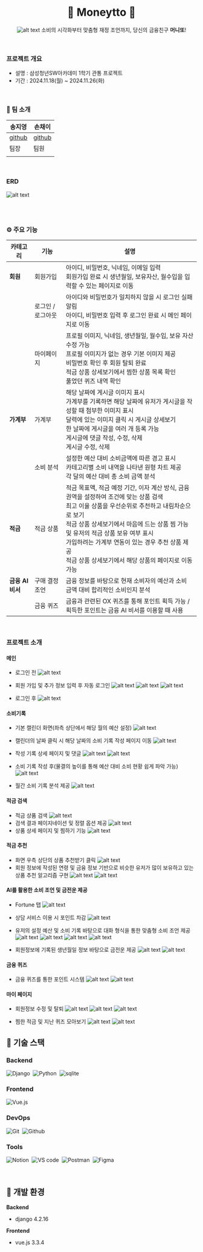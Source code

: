 <div align="center">

# 🐸 Moneytto 🐸
<a name="readme-top"></a>
![alt text](final-pjt-front/src/assets/logo.jpg)
소비의 시각화부터 맞춤형 재정 조언까지, 당신의 금융친구 **머니또**!

</div>
</br>

### 프로젝트 개요

- 설명 : 삼성청년SW아카데미 1학기 관통 프로젝트
- 기간 : 2024.11.18(월) ~ 2024.11.26(화)

<br>

### 🦾 팀 소개

| 송지영                                      | 손채이                                       |
| ------------------------------------------- | -------------------------------------------- |
| <a href="https://github.com/xongeeuse">github</a> | <a href="https://github.com/chaeyi0318">github</a> |
| 팀장                                         | 팀원                              |
|                                             |                                              |

<br>

### ERD
![alt text](머니또_ERD.png)

<br>
<br>

### ⚙ 주요 기능
| **카테고리**        | **기능**           | **설명**                                                                                                                                              |
|---------------------|--------------------|------------------------------------------------------------------------------------------------------------------------------------------------------|
| **회원**            | 회원가입          | 아이디, 비밀번호, 닉네임, 이메일 입력<br>회원가입 완료 시 생년월일, 보유자산, 월수입을 입력할 수 있는 페이지로 이동                                         |
|                     | 로그인 / 로그아웃  | 아이디와 비밀번호가 일치하지 않을 시 로그인 실패 알림<br>아이디, 비밀번호 입력 후 로그인 완료 시 메인 페이지로 이동                                            |
|                     | 마이페이지         | 프로필 이미지, 닉네임, 생년월일, 월수입, 보유 자산 수정 가능<br>프로필 이미지가 없는 경우 기본 이미지 제공<br>비밀번호 확인 후 회원 탈퇴 완료<br>적금 상품 상세보기에서 찜한 상품 목록 확인<br>풀었던 퀴즈 내역 확인 |
| **가계부**          | 가계부             | 해당 날짜에 게시글 이미지 표시<br>가계부를 기록하면 해당 날짜에 유저가 게시글을 작성할 때 첨부한 이미지 표시<br>달력에 있는 이미지 클릭 시 게시글 상세보기<br>한 날짜에 게시글을 여러 개 등록 가능<br>게시글에 댓글 작성, 수정, 삭제<br>게시글 수정, 삭제 |
|                     | 소비 분석          | 설정한 예산 대비 소비금액에 따른 경고 표시<br>카테고리별 소비 내역을 나타낸 원형 차트 제공<br>각 달의 예산 대비 총 소비 금액 분석                              |
| **적금**            | 적금 상품          | 적금 목표액, 적금 예정 기간, 이자 계산 방식, 금융 권역을 설정하여 조건에 맞는 상품 검색<br>최고 이율 상품을 우선순위로 추천하고 내림차순으로 보기<br>적금 상품 상세보기에서 마음에 드는 상품 찜 가능 및 유저의 적금 상품 보유 여부 표시<br>가입하려는 가계부 연동이 있는 경우 추천 상품 제공<br>적금 상품 상세보기에서 해당 상품의 페이지로 이동 가능 |
| **금융 AI 비서**    | 구매 결정 조언     | 금융 정보를 바탕으로 현재 소비자의 예산과 소비 금액 대비 합리적인 소비인지 분석                                                                          |
|                     | 금융 퀴즈          | 금융과 관련된 OX 퀴즈를 통해 포인트 획득 가능 / 획득한 포인트는 금융 AI 비서를 이용할 때 사용                                                               |

<br>

### 프로젝트 소개
#### 메인
- 로그인 전
![alt text](screenshots/main_beforelogin.png)

- 회원 가입 및 추가 정보 입력 후 자동 로그인
![alt text](screenshots/signup.png)
![alt text](screenshots/additional_info.png)
![alt text](screenshots/additional_info_2.png)

- 로그인 후
![alt text](screenshots/main.png)

#### 소비기록
- 기본 캘린더 화면(좌측 상단에서 해당 월의 예산 설정)
![alt text](screenshots/calendar_default.png)

- 캘린더의 날짜 클릭 시 해당 날짜의 소비 기록 작성 페이지 이동
![alt text](screenshots/post.png)

- 작성 기록 상세 페이지 및 댓글
![alt text](screenshots/post_detail.png) 
![alt text](screenshots/post_comment.png)

- 소비 기록 작성 후(물결의 높이를 통해 예산 대비 소비 현황 쉽게 파악 가능)
![alt text](screenshots/calendar.png)

- 월간 소비 기록 분석 제공
![alt text](screenshots/calendar_report.png)

#### 적금 검색
- 적금 상품 검색
![alt text](screenshots/saving_search_2.png)
- 검색 결과 페이지네이션 및 정렬 옵션 제공
![alt text](screenshots/saving_search_list.png)
- 상품 상세 페이지 및 찜하기 기능
![alt text](screenshots/saving_search_detail.png)

#### 적금 추천
- 화면 우측 상단의 상품 추천받기 클릭
![alt text](screenshots/saving_search.png)
- 회원 정보에 작성된 연령 및 금융 정보 기반으로 비슷한 유저가 많이 보유하고 있는 상품 추천 알고리즘 구현
![alt text](screenshots/saving_recommend1.png)
![alt text](screenshots/saving_recommend2.png)

#### AI를 활용한 소비 조언 및 금전운 제공
- Fortune 탭
![alt text](screenshots/fortune.png)
- 상담 서비스 이용 시 포인트 차감
![alt text](screenshots/fortune_salmal_popup.png)
- 유저의 설정 예산 및 소비 기록 바탕으로 대화 형식을 통한 맞춤형 소비 조언 제공
![alt text](screenshots/fortune_salmal_1.png) ![alt text](screenshots/fortune_salmal_2.png) ![alt text](screenshots/fortune_salmal_3.png) ![alt text](screenshots/fortune_salmal_4.png)

- 회원정보에 기록된 생년월일 정보 바탕으로 금전운 제공
![alt text](screenshots/fortune_1.png) ![alt text](screenshots/fortune_2.png)

#### 금융 퀴즈
- 금융 퀴즈를 통한 포인트 시스템
![alt text](screenshots/quiz_2.png) ![alt text](screenshots/quiz.png)

#### 마이 페이지
- 회원정보 수정 및 탈퇴
![alt text](screenshots/mypage.png)
![alt text](screenshots/profile_update.png)
![alt text](screenshots/mypage_withdraw.png)

- 찜한 적금 및 지난 퀴즈 모아보기
![alt text](screenshots/mypage_likesavings.png) 
![alt text](screenshots/mypage_quiz_record.png)

## 🛒 기술 스택

### Backend

![Django](https://img.shields.io/badge/Django-092E20.svg?style=for-the-badge&logo=django&logoColor=white)&nbsp;
![Python](https://img.shields.io/badge/Python-3776AB.svg?style=for-the-badge&logo=python&logoColor=white)&nbsp;
![sqlite](https://img.shields.io/badge/SQLite-003B57?style=for-the-badge&logo=nodedotjs&logoColor=white)&nbsp;

### Frontend

![Vue.js](https://img.shields.io/badge/vue.js-4FC08D?style=for-the-badge&logo=vuedotjs&logoColor=white)&nbsp;

### DevOps

![Git](https://img.shields.io/badge/Git-F05032?style=for-the-badge&logo=git&logoColor=white)&nbsp;
![Github](https://img.shields.io/badge/Github-000000?style=for-the-badge&logo=github&logoColor=white)&nbsp;

### Tools

![Notion](https://img.shields.io/badge/Notion-000000?style=for-the-badge&logo=Notion&logoColor=white)&nbsp;
![VS code](https://img.shields.io/badge/Visual%20Studio%20Code-007ACC?style=for-the-badge&logo=visualstudiocode&logoColor=white)&nbsp;
![Postman](https://img.shields.io/badge/Postman-FF6C37?style=for-the-badge&logo=postman&logoColor=white)&nbsp;
![Figma](https://img.shields.io/badge/Figma-F24E1E?style=for-the-badge&logo=figma&logoColor=white)&nbsp;

<br />

## 🔧 개발 환경

**Backend**

- django 4.2.16


**Frontend**

- vue.js 3.3.4
